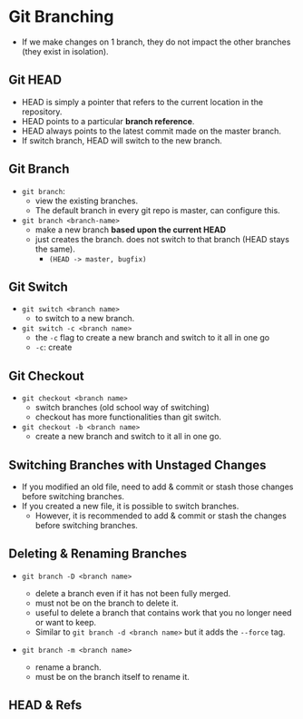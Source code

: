 # Git Branching

- If we make changes on 1 branch, they do not impact the other branches (they exist in isolation).

## Git HEAD

- HEAD is simply a pointer that refers to the current location in the repository.
- HEAD points to a particular **branch reference**.
- HEAD always points to the latest commit made on the master branch.
- If switch branch, HEAD will switch to the new branch.

## Git Branch

- `git branch`:
  - view the existing branches.
  - The default branch in every git repo is master, can configure this.
- `git branch <branch-name>`
  - make a new branch **based upon the current HEAD**
  - just creates the branch. does not switch to that branch (HEAD stays the same).
    - `(HEAD -> master, bugfix)`

## Git Switch

- `git switch <branch name>`
  - to switch to a new branch.
- `git switch -c <branch name>`
  - the `-c` flag to create a new branch and switch to it all in one go
  - `-c`: create

## Git Checkout

- `git checkout <branch name>`
  - switch branches (old school way of switching)
  - checkout has more functionalities than git switch.
- `git checkout -b <branch name>`
  - create a new branch and switch to it all in one go.

## Switching Branches with Unstaged Changes

- If you modified an old file, need to add & commit or stash those changes before switching branches.
- If you created a new file, it is possible to switch branches.
  - However, it is recommended to add & commit or stash the changes before switching branches.

## Deleting & Renaming Branches

- `git branch -D <branch name>`
  - delete a branch even if it has not been fully merged.
  - must not be on the branch to delete it.
  - useful to delete a branch that contains work that you no longer need or want to keep. 
  - Similar to `git branch -d <branch name>` but it adds the `--force` tag.

- `git branch -m <branch name>`
  - rename a branch.
  - must be on the branch itself to rename it.

## HEAD & Refs


